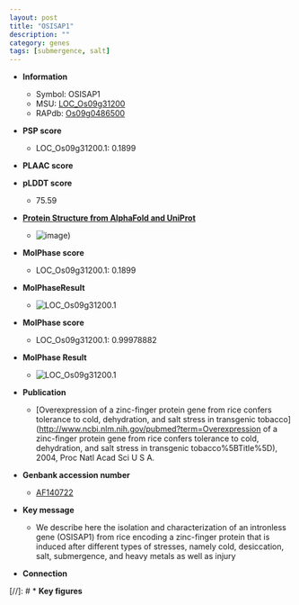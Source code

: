 ```yaml
---
layout: post
title: "OSISAP1"
description: ""
category: genes
tags: [submergence, salt]
---
```


* **Information**  
    + Symbol: OSISAP1  
    + MSU: [LOC_Os09g31200](http://rice.plantbiology.msu.edu/cgi-bin/ORF_infopage.cgi?orf=LOC_Os09g31200)  
    + RAPdb: [Os09g0486500](http://rapdb.dna.affrc.go.jp/viewer/gbrowse_details/irgsp1?name=Os09g0486500)  

* **PSP score**  
    + LOC_Os09g31200.1: 0.1899 

* **PLAAC score**  


* **pLDDT score**
    + 75.59

* **[Protein Structure from AlphaFold and UniProt](https://www.uniprot.org/uniprotkb/A3C039/entry#structure)**
    + ![image](https://ricepsp.github.io/images/A/AF-A3C039-F1.png))

* **MolPhase score**
    + LOC_Os09g31200.1: 0.1899

* **MolPhaseResult**
    + ![LOC_Os09g31200.1](https://ricepsp.github.io/pictures/LOC_Os09g/LOC_Os09g31200.1.png)

* **MolPhase score**
    + LOC_Os09g31200.1: 0.99978882

* **MolPhase Result**
    + ![LOC_Os09g31200.1](https://304243504.github.io/Pictures/LOC_Os09g/LOC_Os09g31200.1.png)

* **Publication**  
    + [Overexpression of a zinc-finger protein gene from rice confers tolerance to cold, dehydration, and salt stress in transgenic tobacco](http://www.ncbi.nlm.nih.gov/pubmed?term=Overexpression of a zinc-finger protein gene from rice confers tolerance to cold, dehydration, and salt stress in transgenic tobacco%5BTitle%5D), 2004, Proc Natl Acad Sci U S A.

* **Genbank accession number**  
    + [AF140722](http://www.ncbi.nlm.nih.gov/nuccore/AF140722)

* **Key message**  
    + We describe here the isolation and characterization of an intronless gene (OSISAP1) from rice encoding a zinc-finger protein that is induced after different types of stresses, namely cold, desiccation, salt, submergence, and heavy metals as well as injury

* **Connection**  

[//]: # * **Key figures**  


